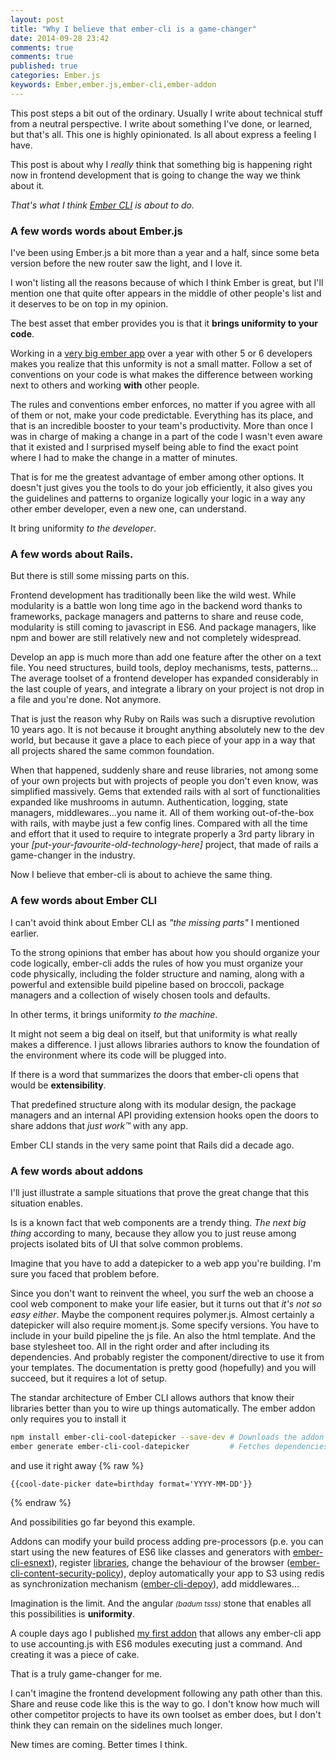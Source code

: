 ```yaml
---
layout: post
title: "Why I believe that ember-cli is a game-changer"
date: 2014-09-28 23:42
comments: true
comments: true
published: true
categories: Ember.js
keywords: Ember,ember.js,ember-cli,ember-addon
---
```


This post steps a bit out of the ordinary. Usually I write about technical stuff from a neutral
perspective. I write about something I've done, or learned, but that's all.
This one is highly opinionated. Is all about express a feeling I have.

This post is about why I *really* think that something big is happening right now in frontend
development that is going to change the way we think about it.

*That's what I think [Ember CLI](http://www.ember-cli.com/) is about to do.*

### A few words words about Ember.js

I've been using Ember.js a bit more than a year and a half, since some beta version before the
new router saw the light, and I love it.

I won't listing all the reasons because of which I think Ember is great, but I'll mention one
that quite ofter appears in the middle of other people's list and it deserves to be
on top in my opinion.

The best asset that ember provides you is that it **brings uniformity to your code**.

Working in a [very big ember app](https://goldenmanager.com) over a year with other 5 or 6
developers makes you realize that this unformity is not a small matter. Follow a set of
conventions on your code is what makes the difference between working next to others and
working **with** other people.

The rules and conventions ember enforces, no matter if you agree with all of them or not, make
your code predictable. Everything has its place, and that is an incredible booster to your team's
productivity. More than once I was in charge of making a change in a part of the code I wasn't
even aware that it existed and I surprised myself being able to find the exact point where I had
to make the change in a matter of minutes.

That is for me the greatest advantage of ember among other options. It doesn't just gives you
the tools to do your job efficiently, it also gives you the guidelines and patterns to organize
logically your logic in a way any other ember developer, even a new one, can understand.

It bring uniformity *to the developer*.

### A few words about Rails.

But there is still some missing parts on this.

Frontend development has traditionally been like the wild west. While modularity is a battle
won long time ago in the backend word thanks to frameworks, package managers and patterns to
share and reuse code, modularity is still coming to javascript in ES6. And package managers,
like npm and bower are still relatively new and not completely widespread.

Develop an app is much more than add one feature after the other on a text file. You need
structures, build tools, deploy mechanisms, tests, patterns... The average toolset of a
frontend developer has expanded considerably in the last couple of years, and integrate a library
on your project is not drop in a file and you're done. Not anymore.

That is just the reason why Ruby on Rails was such a disruptive revolution 10 years ago.
It is not because it brought anything absolutely new to the dev world, but because it gave
a place to each piece of your app in a way that all projects shared the same common foundation.

When that happened, suddenly share and reuse libraries, not among some of your own projects
but with projects of people you don't even know, was simplified massively. Gems that extended
rails with al sort of functionalities expanded like mushrooms in autumn. Authentication,
logging, state managers, middlewares...you name it. All of them working out-of-the-box
with rails, with maybe just a few config lines. Compared with all the time and effort that it
used to require to integrate properly a 3rd party library in your *[put-your-favourite-old-technology-here]* project,
that made of rails a game-changer in the industry.

Now I believe that ember-cli is about to achieve the same thing.

### A few words about Ember CLI

I can't avoid think about Ember CLI as *"the missing parts"* I mentioned earlier.

To the strong opinions that ember has about how you should organize your code logically,
ember-cli adds the rules of how you must organize your code physically, including the
folder structure and naming, along with a powerful and extensible build pipeline based on
broccoli, package managers and a collection of wisely chosen tools and defaults.

In other terms, it brings uniformity *to the machine*.

It might not seem a big deal on itself, but that uniformity is what really makes a
difference. I just allows libraries authors to know the foundation of the environment where
its code will be plugged into.

If there is a word that summarizes the doors that ember-cli opens that would be **extensibility**.

That predefined structure along with its modular design, the package managers and an internal
API providing extension hooks open the doors to share addons that *just work™* with any app.

Ember CLI stands in the very same point that Rails did a decade ago.

### A few words about addons

I'll just illustrate a sample situations that prove the great change that this situation enables.

Is is a known fact that web components are a trendy thing. *The next big thing* according
to many, because they allow you to just reuse among projects isolated bits of UI that solve
common problems.

Imagine that you have to add a datepicker to a web app you're building. I'm sure you faced that problem before.

Since you don't want to reinvent the wheel, you surf the web an choose a cool web component
to make your life easier, but it turns out that *it's not so easy either*. Maybe the component
requires polymer.js. Almost certainly a datepicker will also require moment.js. Some specify versions.
You have to include in your build pipeline the js file. An also the html template. And the base
stylesheet too. All in the right order and after including its dependencies. And probably register
the component/directive to use it from your templates. The documentation is pretty good (hopefully)
and you will succeed, but it requires a lot of setup.

The standar architecture of Ember CLI allows authors that know their libraries better than you
to wire up things automatically. The ember addon only requires you to install it
```sh
npm install ember-cli-cool-datepicker --save-dev # Downloads the addon
ember generate ember-cli-cool-datepicker         # Fetches dependencies and wire all together.
```
and use it right away
{% raw %}
```
{{cool-date-picker date=birthday format='YYYY-MM-DD'}}
```
{% endraw %}

And possibilities go far beyond this example.

Addons can modify your build process adding pre-processors (p.e. you can start using the new features
of ES6 like classes and generators with [ember-cli-esnext](https://github.com/rjackson/ember-cli-esnext)),
register [libraries](https://github.com/jamesarosen/ember-cpm),
change the behaviour of the browser ([ember-cli-content-security-policy](https://github.com/rwjblue/ember-cli-content-security-policy)),
deploy automatically your app to S3 using redis as synchronization mechanism ([ember-cli-depoy](https://github.com/achambers/ember-cli-deploy)),
add middlewares...

Imagination is the limit. And the angular <small>*(badum tsss)*</small> stone that enables all this possibilities
is **uniformity**.

A couple days ago I published [my first addon](https://github.com/cibernox/ember-cli-accounting)
that allows any ember-cli app to use accounting.js with ES6 modules executing just
a command. And creating it was a piece of cake.

That is a truly game-changer for me.

I can't imagine the frontend development following any path other than this. Share and
reuse code like this is the way to go. I don't know how much will other competitor projects
to have its own toolset as ember does, but I don't think they can remain on the sidelines
much longer.

New times are coming. Better times I think.
